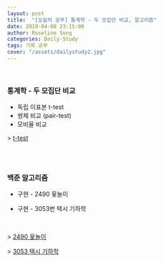 ```yaml
---
layout: post
title:  "[오늘의 공부] 통계학 - 두 모집단 비교, 알고리즘"
date: 2019-04-08 23:15:00
author: Roseline Song
categories: Daily-Study
tags: 기록 공부
cover: "/assets/dailystudy2.jpg"
---
```


<br>

### 통계학 - 두 모집단 비교

- 독립 이표본 t-test
- 쌍체 비교 (pair-test)
- 모비율 비교 

\> [t-test](https://roseline124.github.io/data-analytics/2019/04/08/DA-R-statistics8.html)

<br>
<br>

### 백준 알고리즘 

- 구현 - 2490 윷놀이

- 구현 - 3053번 택시 기하학

<br>

\> [2490 윷놀이](https://roseline124.github.io/algorithm/2019/04/08/Altorithm-baekjoon-2490.html)

\> [3053 택시 기하학](https://roseline124.github.io/algorithm/2019/04/08/Altorithm-baekjoon-3053.html)
